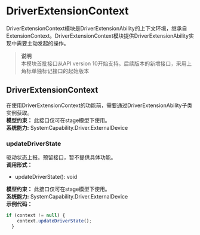 # DriverExtensionContext    
DriverExtensionContext模块是DriverExtensionAbility的上下文环境，继承自ExtensionContext。DriverExtensionContext模块提供DriverExtensionAbility实现中需要主动发起的操作。  
> **说明**   
>本模块首批接口从API version 10开始支持。后续版本的新增接口，采用上角标单独标记接口的起始版本  
    
## DriverExtensionContext    
在使用DriverExtensionContext的功能前，需要通过DriverExtensionAbility子类实例获取。  
 **模型约束：** 此接口仅可在stage模型下使用。  
 **系统能力:**  SystemCapability.Driver.ExternalDevice    
### updateDriverState    
驱动状态上报。预留接口，暂不提供具体功能。  
 **调用形式：**     
- updateDriverState(): void  
  
 **模型约束：** 此接口仅可在stage模型下使用。  
 **系统能力:**  SystemCapability.Driver.ExternalDevice    
 **示例代码：**   
```ts    
if (context != null) {  
    context.updateDriverState();  
  }  
    
```    
  
